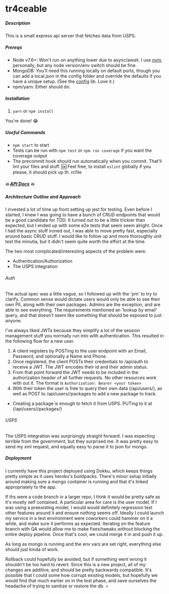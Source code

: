 # tr4ceable
##### Description
  This is a small express api server that fetches data from USPS.

##### Prereqs
- Node v7.6+: Won't run on anything lower due to async/await. I use [nvm](https://github.com/creationix/nvm#installation), personally, but any node version/env switch should be fine.
- MongoDB: You'll need this running locally on default ports, though you can add a local.json in the config folder and override the defaults if you have a unique setup. (See the [config](https://www.npmjs.com/package/config) lib.  Love it.)
- npm/yarn: Either should do.

##### Installation
1. `yarn` or `npm install`

You're done! :joy:

##### Useful Commands
- `npm start`  to start
- Tests can be run with `npm test` or `npm run coverage` if you want the coverage output
- The precommit hook should run automatically when you commit.  That'll lint your files and stuff. :ok:  Feel free, to install `eslint` globally if you please, it should pick up th .rcfile

##### :boom: [API Docs](API.md) :boom:

##### Architecture Outline and Approach
I invested a lot of time up front setting up jest for testing. Even before I started, I knew I was going to have a bunch of CRUD endpoints that would be a good candidate for TDD.  It turned out to be a little trickier than expected, but I ended up with some e2e tests that seem seem alright.  Once I had the async stuff ironed out, I was able to move pretty fast, especially around basic CRUD stuff. I would like to follow up and more thoroughly unit test the minutia, but it didn't seem quite worth the effort at the time.

The two most complicated/interesting aspects of the problem  were:
- Authentication/Authorization
- The USPS Integration

###### Auth
The actual spec was a little vague, so I followed up with the 'pm' to try to clarify.  Common sense would dictate users would only be able to see their own PII, along with their own packages.  Admins are the exception, and are able to see everything. The requirements mentioned an 'lookup by email' query, and that doesn't seem like something that should be exposed to just anyone.

I've always liked JWTs because they simplify a lot of the session management stuff you normally run into with authentication. This resulted in the following flow for a new user.

1. A client registers by POSTing to the user endpoint with an Email, Password, and optionally a Name and Phone.
1. Once registered, the client POSTs their credentials to /api/auth to receive a JWT.  The JWT encodes their id and their admin status.
1. From that point forward the JWT needs to be included in the authorization header of all further requests. No other resources work with out it.  The format is `Authorization: Bearer <your token>`
1. With their token the user is free to query their own data (/api/users/<userid>), as well as POST to /api/users/<userid>/packages to add a new package to track.
  - Creating a package is enough to fetch it from USPS.  PUTing to it at (/api/users/<userid>/packages/<packageid>)

###### USPS
The USPS integration was surprisingly straight forward. I was expecting terrible from the government, but they surprised me. It was pretty easy to send my xml request, and equally easy to parse it to json for mongo.


##### Deployment
I currently have this project deployed using Dokku, which keeps things pretty simple as it uses heroku's buildpacks.  There's minor setup initially around making sure a mongo container is running and that it's linked appropriately to the app.

If ths were a code branch in a larger repo, I think it would be pretty safe as it's mostly self contained.  A particular area for care is the user model.  If I was using a preexisting model, I would would definitely regression test other features around it and ensure nothing seems off. Ideally I could launch my service in a test environment were coworkers could hammer on it a while, and make sure it performs as expected. Iterating on the feature branch with QA would allow me to make fixes/tweaks without blocking the entire deploy pipeline.   Once that's cool, we could merge it in and push it up.

As long as mongo is running and the env vars are set right, everything else should just kinda of work.

Rollback could hopefully be avoided,  but if something went wrong it shouldn't be too hard to revert.  Since this is a new project, all of my changes are additive, and should be pretty backwards compatible. It's possible that I could some how corrupt existing models, but hopefully we would find that much earlier on in the test phase, and save ourselves the headache of trying to sanitize or restore the db.  :skull:





